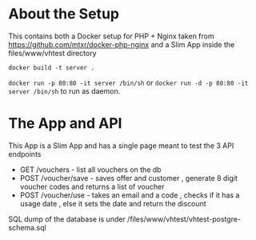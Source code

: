 

# About the Setup 

This contains both a Docker setup for PHP + Nginx taken from https://github.com/mtxr/docker-php-nginx and a Slim App inside the files/www/vhtest directory

`docker build -t server .`

`docker run -p 80:80 -it server /bin/sh` or `docker run -d -p 80:80 -it server /bin/sh` to run as daemon.

# The App and API

This App is a Slim App and has a single page meant to test the 3 API endpoints

* GET /vouchers - list all vouchers on the db
* POST /voucher/save - saves offer and customer , generate 8 digit voucher codes and returns a list of voucher
* POST /voucher/use - takes an email and a code , checks if it has a usage date , else it sets the date and return the discount


SQL dump of the database is under /files/www/vhtest/vhtest-postgre-schema.sql
